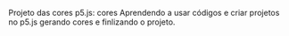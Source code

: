 Projeto das cores p5.js: cores 
Aprendendo a usar códigos e criar projetos no p5.js 
gerando cores e finlizando o projeto.
